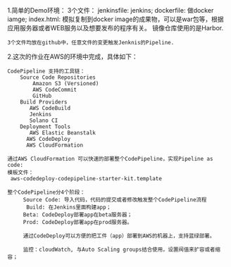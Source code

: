 1.简单的Demo环境：
    3个文件：
    jenkinsfile: jenkins;
    dockerfile: 做docker iamge;
    index.html: 模拟复制到docker image的成果物，可以是war包等，根据应用服务器或者WEB服务以及想要发布的程序有关。
    镜像仓库使用的是Harbor.

    3个文件均放在github中，任意文件的变更触发Jenknis的Pipeline.

2.这次的作业在AWS的环境中完成，具体如下：

    CodePipeline 支持的工具链：
        Source Code Repositories
            Amazon S3 (Versioned)
            AWS CodeCommit
            GitHub
        Build Providers
           AWS CodeBuild
           Jenkins
           Solano CI
        Deployment Tools
           AWS Elastic Beanstalk
          AWS CodeDeploy
          AWS CloudFormation
        
    通过AWS CloudFormation 可以快速的部署整个CodePipeline，实现Pipeline as code:
    模板文件：
     aws-codedeploy-codepipeline-starter-kit.template
   
    整个CodePipeline分4个阶段：
         Source Code: 导入代码，代码的提交或者修改触发整个CodePipeline流程
          Build: 在Jenkins里面构建app；
         Beta: CodeDeploy部署app在beta服务器；
         Prod: CodeDeploy部署app在prod服务器。
     
         通过CodeDeploy可以方便的把工件（app）部署到AWS的机器上，支持蓝绿部署。
     
         监控：cloudWatch, 与Auto Scaling groups结合使用，设置阀值来扩容或者缩容；
     
     
     
   
   

